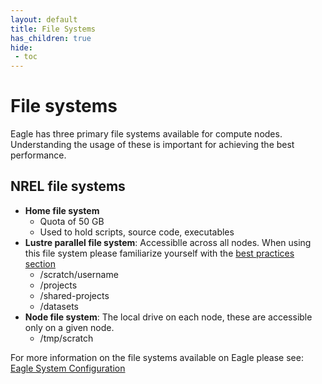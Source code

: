 ```yaml
---
layout: default
title: File Systems 
has_children: true
hide:
 - toc
---
```


# File systems
Eagle has three primary file systems available for compute nodes. Understanding the usage of these is important for achieving the best performance. 

## NREL file systems
* **Home file system**
    * Quota of 50 GB
    * Used to hold scripts, source code, executables
* **Lustre parallel file system**: Accessiblle across all nodes. When using this file system please familiarize yourself with the [best practices section](Lustre/lustrebestpractices.md) 
    * /scratch/username
    * /projects
    * /shared-projects
    * /datasets
* **Node file system**: The local drive on each node, these are accessible only on a given node. 
    * /tmp/scratch

For more information on the file systems available on Eagle please see: [Eagle System Configuration](https://www.nrel.gov/hpc/eagle-system-configuration.html)
